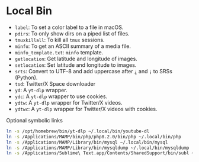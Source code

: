 # Local Bin

* `label`: To set a color label to a file in macOS.
* `pdirs`: To only show dirs on a piped list of files.
* `tmuxkillall`: To kill all `tmux` sessions.
* `minfo`: To get an ASCII summary of a media file.
* `minfo_template.txt`: `minfo` template.
* `getlocation`: Get latitude and longitude of images.
* `setlocation`: Set latitude and longitude to images.
* `srts`: Convert to UTF-8 and add uppercase after `¿` and `¡` to SRSs (Python).
* `tsd`: Twitter/X Space downloader
* `yd`: A `yt-dlp` wrapper.
* `ydc`: A `yt-dlp` wrapper to use cookies.
* `ydtw`: A `yt-dlp` wrapper for Twitter/X videos.
* `ydtwc`: A `yt-dlp` wrapper for Twitter/X videos with cookies.


Optional symbolic links
```sh
ln -s /opt/homebrew/bin/yt-dlp ~/.local/bin/youtube-dl
ln -s /Applications/MAMP/bin/php/php8.2.0/bin/php ~/.local/bin/php
ln -s /Applications/MAMP/Library/bin/mysql ~/.local/bin/mysql
ln -s /Applications/MAMP/Library/bin/mysqldump ~/.local/bin/mysqldump
ln -s /Applications/Sublime\ Text.app/Contents/SharedSupport/bin/subl ~/.local/bin/sublime
```
